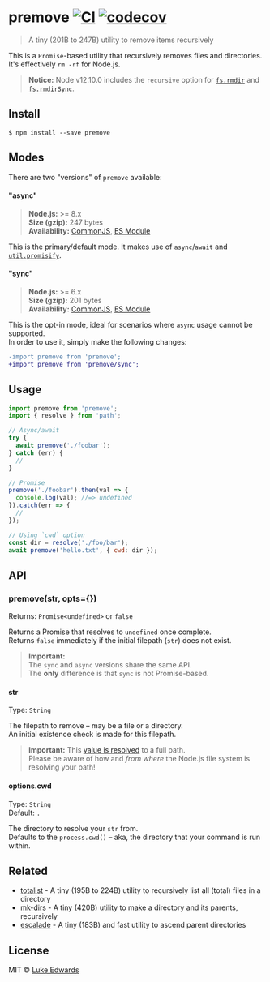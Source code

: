 # premove [![CI](https://github.com/lukeed/premove/workflows/CI/badge.svg)](https://github.com/lukeed/premove/actions) [![codecov](https://badgen.now.sh/codecov/c/github/lukeed/premove)](https://codecov.io/gh/lukeed/premove)

> A tiny (201B to 247B) utility to remove items recursively

This is a `Promise`-based utility that recursively removes files and directories. It's effectively `rm -rf` for Node.js.

> **Notice:** Node v12.10.0 includes the `recursive` option for [`fs.rmdir`](https://nodejs.org/api/fs.html#fs_fs_rmdir_path_options_callback) and [`fs.rmdirSync`](https://nodejs.org/api/fs.html#fs_fs_rmdirsync_path_options).

## Install

```
$ npm install --save premove
```


## Modes

There are two "versions" of `premove` available:

#### "async"
> **Node.js:** >= 8.x<br>
> **Size (gzip):** 247 bytes<br>
> **Availability:** [CommonJS](https://unpkg.com/premove/dist/index.js), [ES Module](https://unpkg.com/premove/dist/index.mjs)

This is the primary/default mode. It makes use of `async`/`await` and [`util.promisify`](https://nodejs.org/api/util.html#util_util_promisify_original).

#### "sync"
> **Node.js:** >= 6.x<br>
> **Size (gzip):** 201 bytes<br>
> **Availability:** [CommonJS](https://unpkg.com/premove/sync/index.js), [ES Module](https://unpkg.com/premove/sync/index.mjs)

This is the opt-in mode, ideal for scenarios where `async` usage cannot be supported.<br>In order to use it, simply make the following changes:

```diff
-import premove from 'premove';
+import premove from 'premove/sync';
```

## Usage

```js
import premove from 'premove';
import { resolve } from 'path';

// Async/await
try {
  await premove('./foobar');
} catch (err) {
  //
}

// Promise
premove('./foobar').then(val => {
  console.log(val); //=> undefined
}).catch(err => {
  //
});

// Using `cwd` option
const dir = resolve('./foo/bar');
await premove('hello.txt', { cwd: dir });
```


## API

### premove(str, opts={})
Returns: `Promise<undefined>` or `false`

Returns a Promise that resolves to `undefined` once complete.<br>
Returns `false` immediately if the initial filepath (`str`) does not exist.

> **Important:**<br>The `sync` and `async` versions share the same API.<br>The **only** difference is that `sync` is not Promise-based.

#### str
Type: `String`

The filepath to remove – may be a file or a directory.<br>
An initial existence check is made for this filepath.

> **Important:** This [value is resolved](https://nodejs.org/api/path.html#path_path_resolve_paths) to a full path.<br>
Please be aware of how and _from where_ the Node.js file system is resolving your path!

#### options.cwd
Type: `String`<br>
Default: `.`

The directory to resolve your `str` from.<br>
Defaults to the `process.cwd()` – aka, the directory that your command is run within.


## Related

- [totalist](https://github.com/lukeed/totalist) - A tiny (195B to 224B) utility to recursively list all (total) files in a directory
- [mk-dirs](https://github.com/lukeed/mk-dirs) - A tiny (420B) utility to make a directory and its parents, recursively
- [escalade](https://github.com/lukeed/escalade) - A tiny (183B) and fast utility to ascend parent directories


## License

MIT © [Luke Edwards](https://lukeed.com)
